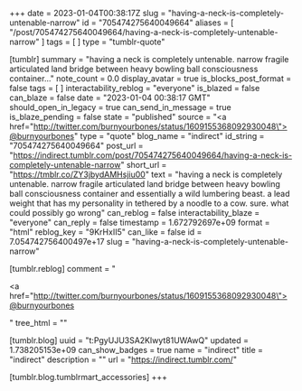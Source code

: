 +++
date = 2023-01-04T00:38:17Z
slug = "having-a-neck-is-completely-untenable-narrow"
id = "705474275640049664"
aliases = [ "/post/705474275640049664/having-a-neck-is-completely-untenable-narrow" ]
tags = [ ]
type = "tumblr-quote"

[tumblr]
summary = "having a neck is completely untenable. narrow fragile articulated land bridge between heavy bowling ball consciousness container..."
note_count = 0.0
display_avatar = true
is_blocks_post_format = false
tags = [ ]
interactability_reblog = "everyone"
is_blazed = false
can_blaze = false
date = "2023-01-04 00:38:17 GMT"
should_open_in_legacy = true
can_send_in_message = true
is_blaze_pending = false
state = "published"
source = "<a href=\"http://twitter.com/burnyourbones/status/1609155368092930048\">@burnyourbones</a>"
type = "quote"
blog_name = "indirect"
id_string = "705474275640049664"
post_url = "https://indirect.tumblr.com/post/705474275640049664/having-a-neck-is-completely-untenable-narrow"
short_url = "https://tmblr.co/ZY3jbydAMHsjiu00"
text = "having a neck is completely untenable. narrow fragile articulated land bridge between heavy bowling ball consciousness container and essentially a wild lumbering beast. a lead weight that has my personality in tethered by a noodle to a cow. sure. what could possibly go wrong"
can_reblog = false
interactability_blaze = "everyone"
can_reply = false
timestamp = 1.672792697e+09
format = "html"
reblog_key = "9KrHxII5"
can_like = false
id = 7.054742756400497e+17
slug = "having-a-neck-is-completely-untenable-narrow"

[tumblr.reblog]
comment = "<p><a href=\"http://twitter.com/burnyourbones/status/1609155368092930048\">@burnyourbones</a></p>"
tree_html = ""

[tumblr.blog]
uuid = "t:PgyUJU3SA2Klwyt81UWAwQ"
updated = 1.738205153e+09
can_show_badges = true
name = "indirect"
title = "indirect"
description = ""
url = "https://indirect.tumblr.com/"

[tumblr.blog.tumblrmart_accessories]
+++
